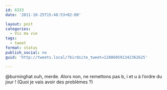 ```yaml
---
id: 6333
date: '2011-10-25T15:48:53+02:00'

layout: post
categories:
  - Vis ma vie
tags:
  - tweet
format: status
publish_social: no
guid: 'http://tweets.local/?birdsite_tweet=128860591342362625'

---
```


@burninghat ouh, merde. Alors non, ne remettons pas b, i et u à l’ordre du jour ! (Quoi je vais avoir des problèmes ?)